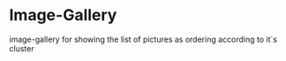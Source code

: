 # Image-Gallery
image-gallery for showing the list of pictures as ordering according to it`s cluster
